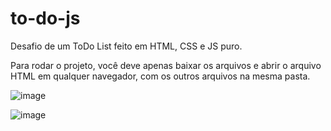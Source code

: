 # to-do-js
Desafio de um ToDo List feito em HTML, CSS e JS puro.

Para rodar o projeto, você deve apenas baixar os arquivos e abrir o arquivo HTML em qualquer navegador, com os outros arquivos na mesma pasta.

![image](https://user-images.githubusercontent.com/40923082/231296972-caf2ba7f-811b-4197-a945-3917814eaea3.png)

![image](https://user-images.githubusercontent.com/40923082/231297068-9a1f9af1-fe08-442a-8228-09a6f573945b.png)
